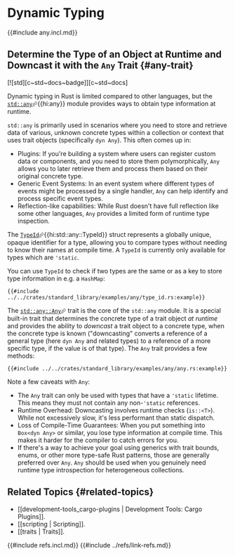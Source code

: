 # Dynamic Typing

{{#include any.incl.md}}

## Determine the Type of an Object at Runtime and Downcast it with the `Any` Trait {#any-trait}

[![std][c~std~docs~badge]][c~std~docs]

Dynamic typing in Rust is limited compared to other languages, but the [`std::any`](https://doc.rust-lang.org/std/any/index.html)⮳{{hi:any}} module provides ways to obtain type information at runtime.

`std::any` is primarily used in scenarios where you need to store and retrieve data of various, unknown concrete types within a collection or context that uses trait objects (specifically `dyn Any`). This often comes up in:

- Plugins: If you're building a system where users can register custom data or components, and you need to store them polymorphically, `Any` allows you to later retrieve them and process them based on their original concrete type.
- Generic Event Systems: In an event system where different types of events might be processed by a single handler, `Any` can help identify and process specific event types.
- Reflection-like capabilities: While Rust doesn't have full reflection like some other languages, `Any` provides a limited form of runtime type inspection.

The [`TypeId`](https://doc.rust-lang.org/std/any/struct.TypeId.html)⮳{{hi:std::any::TypeId}} struct represents a globally unique, opaque identifier for a type, allowing you to compare types without needing to know their names at compile time. A `TypeId` is currently only available for types which are `'static`.

You can use `TypeId` to check if two types are the same or as a key to store type information in e.g. a `HashMap`:

```rust,editable
{{#include ../../crates/standard_library/examples/any/type_id.rs:example}}
```

The [`std::any::Any`](https://doc.rust-lang.org/std/any/trait.Any.html)⮳ trait is the core of the `std::any` module. It is a special built-in trait that determines the concrete type of a trait object _at runtime_ and provides the ability to _downcast_ a trait object to a concrete type, when the concrete type is known ("downcasting" converts a reference of a general type (here `dyn Any` and related types) to a reference of a more specific type, if the value is of that type). The `Any` trait provides a few methods:

```rust,editable
{{#include ../../crates/standard_library/examples/any/any.rs:example}}
```

Note a few caveats with `Any`:

- The `Any` trait can only be used with types that have a `'static` lifetime. This means they must not contain any non-`'static` references.
- Runtime Overhead: Downcasting involves runtime checks (`is::<T>`). While not excessively slow, it's less performant than static dispatch.
- Loss of Compile-Time Guarantees: When you put something into `Box<dyn Any>` or similar, you lose type information at compile time. This makes it harder for the compiler to catch errors for you.
- If there's a way to achieve your goal using generics with trait bounds, enums, or other more type-safe Rust patterns, those are generally preferred over `Any`. `Any` should be used when you genuinely need runtime type introspection for heterogeneous collections.

## Related Topics {#related-topics}

- [[development-tools_cargo-plugins | Development Tools: Cargo Plugins]].
- [[scripting | Scripting]].
- [[traits | Traits]].

{{#include refs.incl.md}}
{{#include ../refs/link-refs.md}}

<div class="hidden">
</div>
